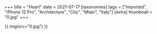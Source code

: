 +++
title = "Heart"
date = 2021-07-17
[taxonomies]
tags = ["Imported", "iPhone 12 Pro", "Architecture", "City", "Milan", "Italy"]
[extra]
thumbnail = "0.jpg"
+++

{{ img(src="0.jpg") }}
